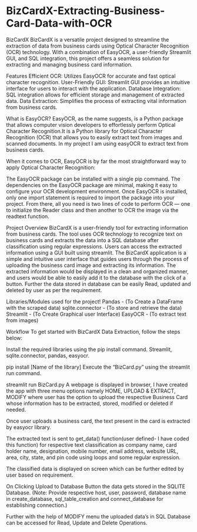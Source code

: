 # BizCardX-Extracting-Business-Card-Data-with-OCR
 
BizCardX
BizCardX is a versatile project designed to streamline the extraction of data from business cards using Optical Character Recognition (OCR) technology. With a combination of EasyOCR, a user-friendly Streamlit GUI, and SQL integration, this project offers a seamless solution for extracting and managing business card information.

Features
Efficient OCR: Utilizes EasyOCR for accurate and fast optical character recognition.
User-Friendly GUI: Streamlit GUI provides an intuitive interface for users to interact with the application.
Database Integration: SQL integration allows for efficient storage and management of extracted data.
Data Extraction: Simplifies the process of extracting vital information from business cards.


What is EasyOCR?
EasyOCR, as the name suggests, is a Python package that allows computer vision developers to effortlessly perform Optical Character Recognition.It is a Python library for Optical Character Recognition (OCR) that allows you to easily extract text from images and scanned documents. In my project I am using easyOCR to extract text from business cards.

When it comes to OCR, EasyOCR is by far the most straightforward way to apply Optical Character Recognition:

The EasyOCR package can be installed with a single pip command.
The dependencies on the EasyOCR package are minimal, making it easy to configure your OCR development environment.
Once EasyOCR is installed, only one import statement is required to import the package into your project.
From there, all you need is two lines of code to perform OCR — one to initialize the Reader class and then another to OCR the image via the readtext function.



Project Overview
BizCardX is a user-friendly tool for extracting information from business cards. The tool uses OCR technology to recognize text on business cards and extracts the data into a SQL database after classification using regular expressions. Users can access the extracted information using a GUI built using streamlit. The BizCardX application is a simple and intuitive user interface that guides users through the process of uploading the business card image and extracting its information. The extracted information would be displayed in a clean and organized manner, and users would be able to easily add it to the database with the click of a button. Further the data stored in database can be easily Read, updated and deleted by user as per the requirement.

Libraries/Modules used for the project!
Pandas - (To Create a DataFrame with the scraped data)
sqlite.connector - (To store and retrieve the data)
Streamlit - (To Create Graphical user Interface)
EasyOCR - (To extract text from images)

Workflow
To get started with BizCardX Data Extraction, follow the steps below:

Install the required libraries using the pip install command. Streamlit, sqlite.connector, pandas, easyocr.

pip install [Name of the library]
Execute the “BizCard.py” using the streamlit run command.

streamlit run BizCard.py
A webpage is displayed in browser, I have created the app with three menu options namely HOME, UPLOAD & EXTRACT, MODIFY where user has the option to upload the respective Business Card whose information has to be extracted, stored, modified or deleted if needed.

Once user uploads a business card, the text present in the card is extracted by easyocr library.

The extracted text is sent to get_data() function(user defined- I have coded this function) for respective text classification as company name, card holder name, designation, mobile number, email address, website URL, area, city, state, and pin code using loops and some regular expression.

The classified data is displayed on screen which can be further edited by user based on requirement.

On Clicking Upload to Database Button the data gets stored in the SQLITE Database. (Note: Provide respective host, user, password, database name in create_database, sql_table_creation and connect_database for establishing connection.)

Further with the help of MODIFY menu the uploaded data’s in SQL Database can be accessed for Read, Update and Delete Operations.
